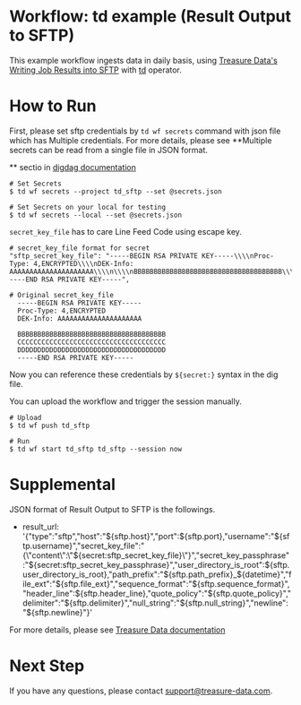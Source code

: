 # Workflow: td example (Result Output to SFTP)

This example workflow ingests data in daily basis, using [Treasure Data's Writing Job Results into SFTP](https://docs.treasuredata.com/articles/result-into-sftp) with [td](http://docs.digdag.io/operators/td.html) operator.

# How to Run

First, please set sftp credentials by `td wf secrets` command with json file which has Multiple credentials. For more details, please see **Multiple secrets can be read from a single file in JSON format.

** sectio in [digdag documentation](http://docs.digdag.io/command_reference.html#secrets)

    # Set Secrets
    $ td wf secrets --project td_sftp --set @secrets.json

    # Set Secrets on your local for testing
    $ td wf secrets --local --set @secrets.json

`secret_key_file` has to care Line Feed Code using escape key.

    # secret_key_file format for secret
    "sftp_secret_key_file": "-----BEGIN RSA PRIVATE KEY-----\\\\nProc-Type: 4,ENCRYPTED\\\\nDEK-Info: AAAAAAAAAAAAAAAAAAAAA\\\\n\\\\nBBBBBBBBBBBBBBBBBBBBBBBBBBBBBBBBBBBBB\\\\nCCCCCCCCCCCCCCCCCCCCCCCCCCCCCCCCCCCCC\\\\nDDDDDDDDDDDDDDDDDDDDDDDDDDDDDDDDDDDDD\\\\n-----END RSA PRIVATE KEY-----",

    # Original secret_key_file
      -----BEGIN RSA PRIVATE KEY-----
      Proc-Type: 4,ENCRYPTED
      DEK-Info: AAAAAAAAAAAAAAAAAAAAA

      BBBBBBBBBBBBBBBBBBBBBBBBBBBBBBBBBBBBB
      CCCCCCCCCCCCCCCCCCCCCCCCCCCCCCCCCCCCC
      DDDDDDDDDDDDDDDDDDDDDDDDDDDDDDDDDDDDD
      -----END RSA PRIVATE KEY-----

Now you can reference these credentials by `${secret:}` syntax in the dig file.

You can upload the workflow and trigger the session manually.

    # Upload
    $ td wf push td_sftp
    
    # Run
    $ td wf start td_sftp td_sftp --session now
    
# Supplemental

JSON format of Result Output to SFTP is the followings.

- result_url: '{"type":"sftp","host":"${sftp.host}","port":${sftp.port},"username":"${sftp.username}","secret_key_file":"{\"content\":\"${secret:sftp_secret_key_file}\"}","secret_key_passphrase":"${secret:sftp_secret_key_passphrase}","user_directory_is_root":${sftp.user_directory_is_root},"path_prefix":"${sftp.path_prefix}_${datetime}","file_ext":"${sftp.file_ext}","sequence_format":"${sftp.sequence_format}","header_line":${sftp.header_line},"quote_policy":"${sftp.quote_policy}","delimiter":"${sftp.delimiter}","null_string":"${sftp.null_string}","newline":"${sftp.newline}"}'

For more details, please see [Treasure Data documentation](https://docs.treasuredata.com/articles/result-into-sftp#usage-from-cli)

# Next Step

If you have any questions, please contact support@treasure-data.com.
